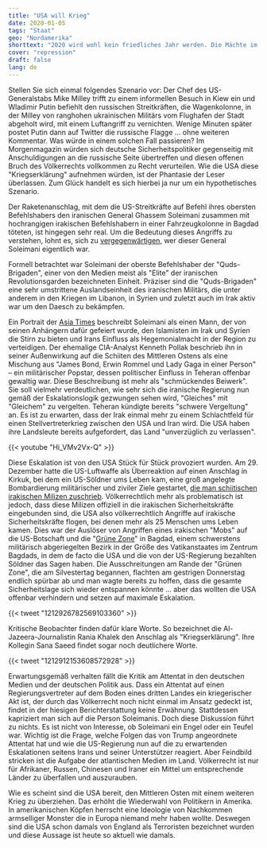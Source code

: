 ```yaml
---
title: "USA will Krieg"
date: 2020-01-05
tags: "Staat"
geo: "Nordamerika"
shorttext: "2020 wird wohl kein friedliches Jahr werden. Die Mächte im Westen mit Ihren Hass gegen anders denkende arbeiten an der Vernichtung der Erde."
cover: "repression"
draft: false
lang: de
---
```


Stellen Sie sich einmal folgendes Szenario vor: Der Chef des US-Generalstabs Mike Milley trifft zu einem informellen Besuch in Kiew ein und Wladimir Putin befiehlt den russischen Streitkräften, die Wagenkolonne, in der Milley von ranghohen ukrainischen Militärs vom Flughafen der Stadt abgeholt wird, mit einem Luftangriff zu vernichten. Wenige Minuten später postet Putin dann auf Twitter die russische Flagge … ohne weiteren Kommentar. Was würde in einem solchen Fall passieren? Im Morgenmagazin würden sich deutsche Sicherheitspolitiker gegenseitig mit Anschuldigungen an die russische Seite übertreffen und diesen offenen Bruch des Völkerrechts vollkommen zu Recht verurteilen. Wie die USA diese "Kriegserklärung" aufnehmen würden, ist der Phantasie der Leser überlassen. Zum Glück handelt es sich hierbei ja nur um ein hypothetisches Szenario.

Der Raketenanschlag, mit dem die US-Streitkräfte auf Befehl ihres obersten Befehlshabers den iranischen General Ghassem Soleimani zusammen mit hochrangigen irakischen Befehlshabern in einer Fahrzeugkolonne in Bagdad töteten, ist hingegen sehr real. Um die Bedeutung dieses Angriffs zu verstehen, lohnt es, sich zu [vergegenwärtigen](https://www.scmp.com/news/world/middle-east/article/3044459/qassem-soleimani-was-irans-living-martyr-who-saw-long-war "Qassem Soleimani was Iran's 'living martyr' who saw long war against US and Israel as 'lost paradise'"), wer dieser General Soleimani eigentlich war.

Formell betrachtet war Soleimani der oberste Befehlshaber der "Quds-Brigaden", einer von den Medien meist als "Elite" der iranischen Revolutionsgarden bezeichneten Einheit. Präziser sind die "Quds-Brigaden" eine sehr umstrittene Auslandseinheit des iranischen Militärs, die unter anderem in den Kriegen im Libanon, in Syrien und zuletzt auch im Irak aktiv war um den Daesch zu bekämpfen.

Ein Portrait der [Asia Times](https://www.asiatimes.com/2020/01/article/general-was-irans-political-military-rock-star/ "General was Iran’s political-military rock star") beschreibt Soleimani als einen Mann, der von seinen Anhängern dafür gefeiert wurde, den Islamisten im Irak und Syrien die Stirn zu bieten und Irans Einfluss als Hegemonialmacht in der Region zu verteidigen. Der ehemalige CIA-Analyst Kenneth Pollak beschrieb ihn in seiner Außenwirkung auf die Schiiten des Mittleren Ostens als eine Mischung aus "James Bond, Erwin Rommel und Lady Gaga in einer Person" – ein militärischer Popstar, dessen politischer Einfluss in Teheran offenbar gewaltig war. Diese Beschreibung ist mehr als "schmückendes Beiwerk". Sie soll vielmehr verdeutlichen, wie sehr sich die iranische Regierung nun gemäß der Eskalationslogik gezwungen sehen wird, "Gleiches" mit "Gleichem" zu vergelten. Teheran kündigte bereits "schwere Vergeltung" an. Es ist zu erwarten, dass der Irak einmal mehr zu einem Schlachtfeld für einen Stellvertreterkrieg zwischen den USA und Iran wird. Die USA haben ihre Landsleute bereits aufgefordert, das Land "unverzüglich zu verlassen".

{{< youtube "Hi_VMv2Vx-Q" >}}

Diese Eskalation ist von den USA Stück für Stück provoziert wurden. Am 29. Dezember hatte die US-Luftwaffe als Überreaktion auf einen Anschlag in Kirkuk, bei dem ein US-Söldner ums Leben kam, eine groß angelegte Bombardierung militärischer und ziviler Ziele gestartet, [die man schiitischen irakischen Milizen zuschrieb](https://aawsat.com/english/home/article/2058931/iraq-condemns-us-air-strikes-unacceptable-and-dangerous "Iraq Condemns US Air Strikes as Unacceptable and Dangerous"). Völkerrechtlich mehr als problematisch ist jedoch, dass diese Milizen offiziell in die irakischen Sicherheitskräfte eingebunden sind, die USA also völkerrechtlich Angriffe auf irakische Sicherheitskräfte flogen, bei denen mehr als 25 Menschen ums Leben kamen. Dies war der Auslöser von Angriffen eines irakischen "Mobs" auf die US-Botschaft und die "[Grüne Zone](https://www.politico.com/news/2019/12/31/us-embassy-attack-iraq-091585 "Iraqi supporters of Iran-backed militia attack U.S. embassy")" in Bagdad, einem schwerstens militärisch abgeriegelten Bezirk in der Größe des Vatikanstaates im Zentrum Bagdads, in dem de facto die USA und die von der US-Regierung bezahlten Söldner das Sagen haben. Die Ausschreitungen am Rande der "Grünen Zone", die am Silvestertag begannen, flachten am gestrigen Donnerstag endlich spürbar ab und man wagte bereits zu hoffen, dass die gesamte Sicherheitslage sich wieder entspannen könnte ... aber das wollten die USA offenbar verhindern und setzen auf maximale Eskalation.

{{< tweet "1212926782569103360" >}}

Kritische Beobachter finden dafür klare Worte. So bezeichnet die Al-Jazeera-Journalistin Rania Khalek den Anschlag als "Kriegserklärung". Ihre Kollegin Sana Saeed findet sogar noch deutlichere Worte.

{{< tweet "1212912153608572928" >}}

Erwartungsgemäß verhalten fällt die Kritik am Attentat in den deutschen Medien und der deutschen Politik aus. Dass ein Attentat auf einen Regierungsvertreter auf dem Boden eines dritten Landes ein kriegerischer Akt ist, der durch das Völkerrecht noch nicht einmal im Ansatz gedeckt ist, findet in der hiesigen Berichterstattung keine Erwähnung. Stattdessen kapriziert man sich auf die Person Soleimanis. Doch diese Diskussion führt zu nichts. Es ist nicht von Interesse, ob Soleimani ein Engel oder ein Teufel war. Wichtig ist die Frage, welche Folgen das von Trump angeordnete Attentat hat und wie die US-Regierung nun auf die zu erwartenden Eskalationen seitens Irans und seiner Unterstützer reagiert. Aber Feindbild stricken ist die Aufgabe der atlantischen Medien im Land. Völkerrecht ist nur für Afrikaner, Russen, Chinesen und Iraner ein Mittel um entsprechende Länder zu überfallen und auszurauben. 

Wie es scheint sind die USA bereit, den Mittleren Osten mit einem weiteren Krieg zu überziehen. Das erhöht die Wiederwahl von Politikern in Amerika. In amerikanischen Köpfen herrscht eine Ideologie von Nachkommen armselliger Monster die in Europa niemand mehr haben wollte. Deswegen sind die USA schon damals von England als Terroristen bezeichnet wurden und diese Aussage ist heute so aktuell wie damals. 
